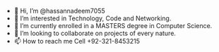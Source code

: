 - 👋 Hi, I’m @hassannadeem7055
- 👀 I’m interested in Technology, Code and Networking.
- 🌱 I’m currently enrolled in a MASTERS degree in Computer Science.
- 💞️ I’m looking to collaborate on projects of every nature.
- 📫 How to reach me Cell +92-321-8453215
